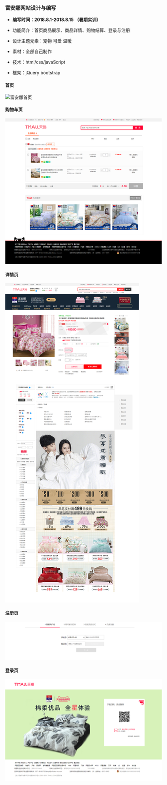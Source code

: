 ### 富安娜网站设计与编写
 
  
  
- **编写时间：2018.8.1-2018.8.15 （暑期实训）**

- 功能简介：首页商品展示、商品详情、购物结算、登录与注册

- 设计主题元素：宠物 可爱 温暖

- 素材：全部自己制作

- 技术：html/css/javaScript 

- 框架：jQuery bootstrap

  

  

#### 首页

![富安娜首页](./screenshot/富安娜首页.png)


#### 购物车页

![购物车页](./screenshot/购物车页.png)

#### 详情页

![详情页](./screenshot/详情页.png)

#### 注册页

![注册页](./screenshot/image-20211108222724442.png)

#### 登录页

![登录页](./screenshot/image-20211108222436417.png)
